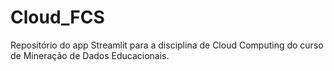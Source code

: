 # Cloud_FCS
Repositório do app Streamlit para a disciplina de Cloud Computing do curso de Mineração de Dados Educacionais.
